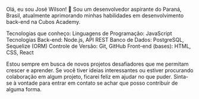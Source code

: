 
Olá, eu sou José Wilson! 👋
Sou um desenvolvedor aspirante do Paraná, Brasil, atualmente aprimorando minhas habilidades em desenvolvimento back-end na Cubos Academy. 

Tecnologias que conheço:
Linguagens de Programação: JavaScript
Tecnologias Back-end: Node.js, API REST
Banco de Dados: PostgreSQL, Sequelize (ORM)
Controle de Versão: Git, GitHub
Front-end (bases): HTML, CSS, React

Estou sempre em busca de novos projetos desafiadores que me permitam crescer e aprender. 
Se você tiver ideias interessantes ou estiver procurando colaboração em algum projeto, ficarei feliz em ajudar no que puder. 
Sinta-se à vontade para entrar em contato se achar que posso contribuir de alguma forma. 
